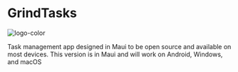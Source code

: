 # GrindTasks
![logo-color](https://user-images.githubusercontent.com/102773143/217430291-9382fd8a-a789-4f6b-a42c-168ee943dc72.png)


Task management app designed in Maui to be open source and available on most devices. This version is in Maui and will work on Android, Windows, and macOS

